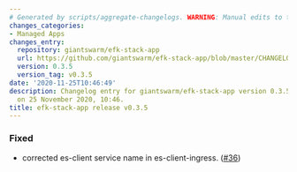 ```yaml
---
# Generated by scripts/aggregate-changelogs. WARNING: Manual edits to this files will be overwritten.
changes_categories:
- Managed Apps
changes_entry:
  repository: giantswarm/efk-stack-app
  url: https://github.com/giantswarm/efk-stack-app/blob/master/CHANGELOG.md#035---2020-11-25
  version: 0.3.5
  version_tag: v0.3.5
date: '2020-11-25T10:46:49'
description: Changelog entry for giantswarm/efk-stack-app version 0.3.5, published
  on 25 November 2020, 10:46.
title: efk-stack-app release v0.3.5
---
```


### Fixed
- corrected es-client service name in es-client-ingress. ([#36](https://github.com/giantswarm/efk-stack-app/pull/36))

